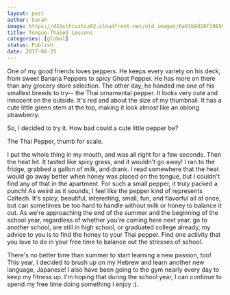 ```yaml
---
layout: post
author: Sarah
image: https://d24slhcvzhzz82.cloudfront.net/old_images/6a01b8d28f2955970c01b8d29b8a15970c-pi.jpg
title: Tongue-Thaied Lessons
categories: [global]
status: Publish
date: 2017-08-25
---
```


One of my good friends loves peppers. He keeps every variety on his deck, from sweet Banana Peppers to spicy Ghost Pepper. He has more on there than any grocery store selection. The other day, he handed me one of his smallest breeds to try-- the Thai ornamental pepper. It looks very cute and innocent on the outside. It's red and about the size of my thumbnail. It has a cute little green stem at the top, making it look almost like an oblong strawberry.

So, I decided to try it. How bad could a cute little pepper be?

<div class="photo-caption caption-xid-6a01b8d28f2955970c01b8d29b8a15970c" id="caption-xid-6a01b8d28f2955970c01b8d29b8a15970c">The Thai Pepper, thumb for scale.

I put the whole thing in my mouth, and was all right for a few seconds. Then the heat hit. It tasted like spicy grass, and it wouldn't go away! I ran to the fridge, grabbed a gallon of milk, and drank. I read somewhere that the heat would go away better when honey was placed on the tongue, but I couldn't find any of that in the apartment. For such a small pepper, it truly packed a punch!
As weird as it sounds, I feel like the pepper kind of represents Caltech. It's spicy, beautiful, interesting, small, fun, and flavorful all at once, but can sometimes be too hard to handle without milk or honey to balance it out. As we're approaching the end of the summer and the beginning of the school year, regardless of whether you're coming here next year, go to another school, are still in high school, or graduated college already, my advice to you is to find the honey to your Thai pepper. Find one activity that you love to do in your free time to balance out the stresses of school.

There's no better time than summer to start learning a new passion, too! This year, I decided to brush up on my Hebrew and learn another new language, Japanese! I also have been going to the gym nearly every day to keep my fitness up. I'm hoping that during the school year, I can continue to spend my free time doing something I enjoy :).

